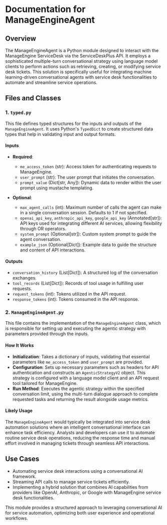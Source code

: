 # Documentation for ManageEngineAgent

## Overview

The ManageEngineAgent is a Python module designed to interact with the ManageEngine ServiceDesk via the ServiceDeskPlus API. It employs a sophisticated multiple-turn conversational strategy using language model clients to perform actions such as retrieving, creating, or modifying service desk tickets. This solution is specifically useful for integrating machine learning-driven conversational agents with service desk functionalities to automate and streamline service operations.

## Files and Classes

### 1. `typed.py`

This file defines typed structures for the inputs and outputs of the `ManageEngineAgent`. It uses Python's `TypedDict` to create structured data types that help in validating input and output formats.

#### Inputs

- **Required**:
  - `me_access_token` (str): Access token for authenticating requests to ManageEngine.
  - `user_prompt` (str): The user prompt that initiates the conversation.
  - `prompt_value` (Dict[str, Any]): Dynamic data to render within the user prompt using mustache templating.
  
- **Optional**:
  - `max_agent_calls` (int): Maximum number of calls the agent can make in a single conversation session. Defaults to 1 if not specified.
  - `openai_api_key`, `anthropic_api_key`, `google_api_key` (Annotated[str]): API keys used for integrating different AI services, allowing flexibility through OR operators.
  - `system_prompt` (Optional[str]): Custom system prompt to guide the agent conversation.
  - `example_json` (Optional[Dict]): Example data to guide the structure and content of API interactions.

#### Outputs

- `conversation_history` (List[Dict]): A structured log of the conversation exchanges.
- `tool_records` (List[Dict]): Records of tool usage in fulfilling user requests.
- `request_tokens` (int): Tokens utilized in the API request.
- `response_tokens` (int): Tokens consumed in the API response.

### 2. `ManageEngineAgent.py`

This file contains the implementation of the `ManageEngineAgent` class, which is responsible for setting up and executing the agentic strategy with parameters provided through the inputs.

#### How It Works

- **Initialization**: Takes a dictionary of inputs, validating that essential parameters like `me_access_token` and `user_prompt` are provided.
- **Configuration**: Sets up necessary parameters such as headers for API authentication and constructs an `AgenticStrategyV2` object. This strategy is configured with a language model client and an API request tool tailored for ManageEngine.
- **Run Method**: Executes the agentic strategy within the specified conversation limit, using the multi-turn dialogue approach to complete requested tasks and returning the result alongside usage metrics.

#### Likely Usage

The `ManageEngineAgent` would typically be integrated into service desk automation solutions where an intelligent conversational interface can enhance task efficiency. Analysts and developers can use it to automate routine service desk operations, reducing the response time and manual effort involved in managing tickets through seamless API interactions.

## Use Cases

- Automating service desk interactions using a conversational AI framework.
- Streaming API calls to manage service tickets efficiently.
- Implementing a hybrid solution that combines AI capabilities from providers like OpenAI, Anthropic, or Google with ManageEngine service desk functionalities.

This module provides a structured approach to leveraging conversational AI for service automation, optimizing both user experience and operational workflows.
